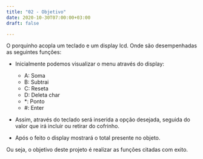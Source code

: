 ```yaml
---
title: "02 - Objetivo"
date: 2020-10-30T07:00:00+03:00
draft: false

---
```


O porquinho acopla um teclado e um display lcd. Onde são desempenhadas as seguintes funções:

* Inicialmente podemos visualizar o menu através do display:  
	* A: Soma 
	* B: Subtrai
	* C: Reseta
	* D: Deleta char
	* *: Ponto
	* #: Enter
	
* Assim, através do teclado será inserida a opção desejada, seguida do valor que irá incluir ou retirar do cofrinho.
	
* Após o feito o display mostrará o total presente no objeto.

Ou seja, o objetivo deste projeto é realizar as funções citadas com exito.

